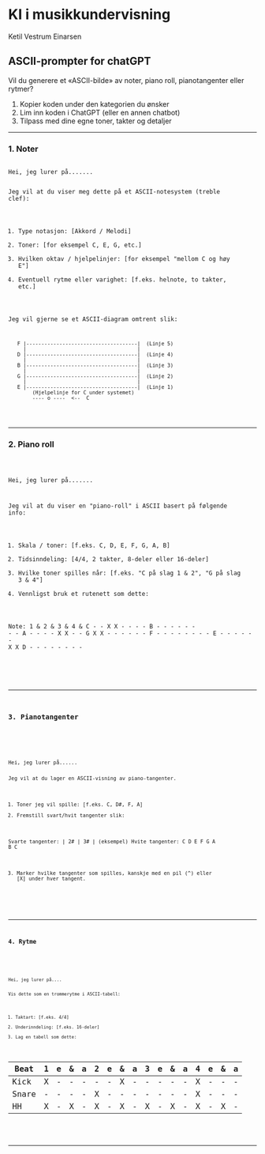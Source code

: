 

# KI i musikkundervisning
Ketil Vestrum Einarsen

## ASCII-prompter for chatGPT

Vil du generere et «ASCII-bilde» av noter, piano roll, pianotangenter eller rytmer?
1. Kopier koden under den kategorien du ønsker
2. Lim inn koden i ChatGPT (eller en annen chatbot)
3. Tilpass med dine egne toner, takter og detaljer


---

### 1. Noter

<div>
  <pre><code id="myCode1">
Hei, jeg lurer på....... 

Jeg vil at du viser meg dette på et ASCII-notesystem (treble clef):
1) Type notasjon: [Akkord / Melodi]
2) Toner: [for eksempel C, E, G, etc.]
3) Hvilken oktav / hjelpelinjer: [for eksempel "mellom C og høy E"]
4) Eventuell rytme eller varighet: [f.eks. helnote, to takter, etc.]

Jeg vil gjerne se et ASCII-diagram omtrent slik:

       F |-------------------------------------|  (Linje 5)
         |                                     |
       D |-------------------------------------|  (Linje 4)
         |                                     |
       B |-------------------------------------|  (Linje 3)
         |                                     |
       G |-------------------------------------|  (Linje 2)
         |                                     |
       E |-------------------------------------|  (Linje 1)
            (Hjelpelinje for C under systemet)
            ---- o ----  <--  C
</code></pre>



---

### 2. Piano roll

<div>
  <pre><code id="myCode2">

Hei, jeg lurer på.......

Jeg vil at du viser en "piano-roll" i ASCII basert på følgende info:
1) Skala / toner: [f.eks. C, D, E, F, G, A, B]
2) Tidsinndeling: [4/4, 2 takter, 8-deler eller 16-deler]
3) Hvilke toner spilles når: [f.eks. "C på slag 1 & 2", "G på slag 3 & 4"]
4) Vennligst bruk et rutenett som dette:

Note:     1  &  2  &  3  &  4  &
C         -  -  X  X  -  -  -  -
B         -  -  -  -  -  -  -  -
A         -  -  -  -  X  X  -  -
G         X  X  -  -  -  -  -  -
F         -  -  -  -  -  -  -  -
E         -  -  -  -  -  -  X  X
D         -  -  -  -  -  -  -  -


</div>

---

### 3. Pianotangenter

<div>
  <pre><code id="myCode3">
Hei, jeg lurer på...... 

Jeg vil at du lager en ASCII-visning av piano-tangenter. 
1) Toner jeg vil spille: [f.eks. C, D#, F, A]
2) Fremstill svart/hvit tangenter slik:

Svarte tangenter:    | 2# | 3# |    (eksempel)
Hvite tangenter:    C   D   E   F   G   A   B   C

3) Marker hvilke tangenter som spilles, kanskje med en pil (^) eller [X] under hver tangent.

</div>

---

### 4. Rytme

</span>
  <pre><code id="myCode4">
Hei, jeg lurer på....

Vis dette som en trommerytme i ASCII-tabell:
1) Taktart: [f.eks. 4/4]
2) Underinndeling: [f.eks. 16-deler]
3) Lag en tabell som dette:

| Beat  | 1 | e | & | a | 2 | e | & | a | 3 | e | & | a | 4 | e | & | a |
|-------|---|---|---|---|---|---|---|---|---|---|---|---|---|---|---|---|
| Kick  | X | - | - | - | - | - | X | - | - | - | - | - | X | - | - | - |
| Snare | - | - | - | - | X | - | - | - | - | - | - | - | X | - | - | - |
| HH    | X | - | X | - | X | - | X | - | X | - | X | - | X | - | X | - |

</div>

---
